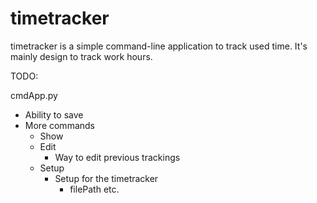 # timetracker

timetracker is a simple command-line application to track used time. It's mainly design to track work hours.

TODO:

cmdApp.py

- Ability to save
- More commands
  - Show
  - Edit
     - Way to edit previous trackings
  - Setup
     - Setup for the timetracker
        - filePath etc.
